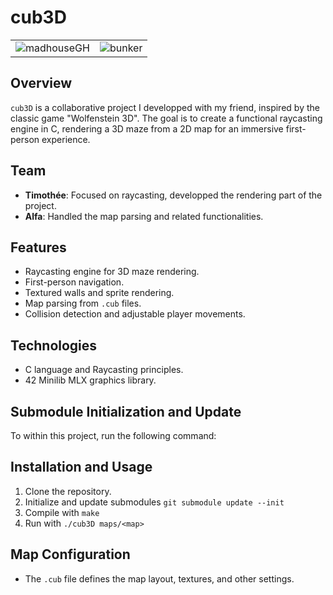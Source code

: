 # cub3D

<table>
  <tr>
    <td>
      <img src="https://github.com/t-mercier/42_cub3d/assets/94700601/39ca786a-6768-4ae7-96fb-ff0f108cd92b" alt="madhouseGH">
    </td>
    <td>
      <img src="https://github.com/t-mercier/42_cub3d/assets/94700601/4f5dc98b-c286-4949-a253-557ab59c6640" alt="bunker">
    </td>
  </tr>
</table>

## Overview
`cub3D` is a collaborative project I developped with my friend, inspired by the classic game "Wolfenstein 3D". The goal is to create a functional raycasting engine in C, rendering a 3D maze from a 2D map for an immersive first-person experience.

## Team
- **Timothée**: Focused on raycasting, developped the rendering part of the project.
- **Alfa**: Handled the map parsing and related functionalities.

## Features
- Raycasting engine for 3D maze rendering.
- First-person navigation.
- Textured walls and sprite rendering.
- Map parsing from `.cub` files.
- Collision detection and adjustable player movements.

## Technologies
- C language and Raycasting principles.
- 42 Minilib MLX graphics library.

## Submodule Initialization and Update

To  within this project, run the following command:

## Installation and Usage
1. Clone the repository.
2. Initialize and update submodules `git submodule update --init`
3. Compile with `make`
4. Run with `./cub3D maps/<map>`

## Map Configuration
- The `.cub` file defines the map layout, textures, and other settings.
